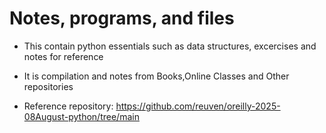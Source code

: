 # Notes, programs, and files

- This contain python essentials such as data structures, excercises and notes for reference
- It is compilation and notes from Books,Online Classes and Other repositories


- Reference repository:
https://github.com/reuven/oreilly-2025-08August-python/tree/main